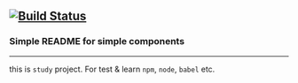 
[![Build Status](https://travis-ci.com/BlackChaose/Components.svg?branch=master)](https://travis-ci.com/BlackChaose/Components)
---

### Simple README for simple components ###

---

this is `study` project. For test & learn `npm`, `node`, `babel` etc.